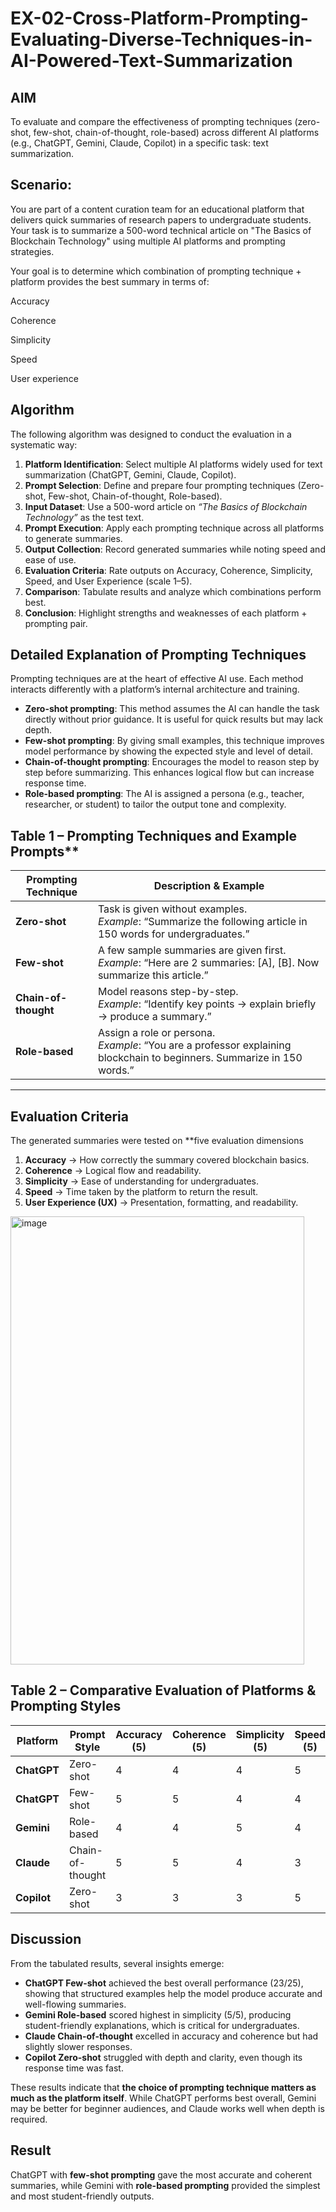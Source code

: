 # EX-02-Cross-Platform-Prompting-Evaluating-Diverse-Techniques-in-AI-Powered-Text-Summarization

## AIM
To evaluate and compare the effectiveness of prompting techniques (zero-shot, few-shot, chain-of-thought, role-based) across different AI platforms (e.g., ChatGPT, Gemini, Claude, Copilot) in a specific task: text summarization.

## Scenario:
You are part of a content curation team for an educational platform that delivers quick summaries of research papers to undergraduate students. Your task is to summarize a 500-word technical article on "The Basics of Blockchain Technology" using multiple AI platforms and prompting strategies.

Your goal is to determine which combination of prompting technique + platform provides the best summary in terms of:

Accuracy

Coherence

Simplicity

Speed

User experience

## Algorithm

The following algorithm was designed to conduct the evaluation in a systematic way:

1. **Platform Identification**: Select multiple AI platforms widely used for text summarization (ChatGPT, Gemini, Claude, Copilot).
2. **Prompt Selection**: Define and prepare four prompting techniques (Zero-shot, Few-shot, Chain-of-thought, Role-based).
3. **Input Dataset**: Use a 500-word article on *“The Basics of Blockchain Technology”* as the test text.
4. **Prompt Execution**: Apply each prompting technique across all platforms to generate summaries.
5. **Output Collection**: Record generated summaries while noting speed and ease of use.
6. **Evaluation Criteria**: Rate outputs on Accuracy, Coherence, Simplicity, Speed, and User Experience (scale 1–5).
7. **Comparison**: Tabulate results and analyze which combinations perform best.
8. **Conclusion**: Highlight strengths and weaknesses of each platform + prompting pair.


## Detailed Explanation of Prompting Techniques

Prompting techniques are at the heart of effective AI use. Each method interacts differently with a platform’s internal architecture and training.

* **Zero-shot prompting**: This method assumes the AI can handle the task directly without prior guidance. It is useful for quick results but may lack depth.
* **Few-shot prompting**: By giving small examples, this technique improves model performance by showing the expected style and level of detail.
* **Chain-of-thought prompting**: Encourages the model to reason step by step before summarizing. This enhances logical flow but can increase response time.
* **Role-based prompting**: The AI is assigned a persona (e.g., teacher, researcher, or student) to tailor the output tone and complexity.
  


## Table 1 – Prompting Techniques and Example Prompts**

| **Prompting Technique** | **Description & Example**                                                                                                   |
| ----------------------- | --------------------------------------------------------------------------------------------------------------------------- |
| **Zero-shot**           | Task is given without examples. <br> *Example*: “Summarize the following article in 150 words for undergraduates.”          |
| **Few-shot**            | A few sample summaries are given first. <br> *Example*: “Here are 2 summaries: \[A], \[B]. Now summarize this article.”     |
| **Chain-of-thought**    | Model reasons step-by-step. <br> *Example*: “Identify key points → explain briefly → produce a summary.”                    |
| **Role-based**          | Assign a role or persona. <br> *Example*: “You are a professor explaining blockchain to beginners. Summarize in 150 words.” |

---

## Evaluation Criteria

The generated summaries were tested on **five evaluation dimensions

1. **Accuracy** → How correctly the summary covered blockchain basics.
2. **Coherence** → Logical flow and readability.
3. **Simplicity** → Ease of understanding for undergraduates.
4. **Speed** → Time taken by the platform to return the result.
5. **User Experience (UX)** → Presentation, formatting, and readability.

<img width="470" height="717" alt="image" src="https://github.com/user-attachments/assets/c9ec82ba-2402-4264-b827-2cc908c129f3" />



## Table 2 – Comparative Evaluation of Platforms & Prompting Styles

| **Platform** | **Prompt Style** | **Accuracy (5)** | **Coherence (5)** | **Simplicity (5)** | **Speed (5)** | **UX (5)** | **Total (25)** |
| ------------ | ---------------- | ---------------- | ----------------- | ------------------ | ------------- | ---------- | -------------- |
| **ChatGPT**  | Zero-shot        | 4                | 4                 | 4                  | 5             | 4          | **21**         |
| **ChatGPT**  | Few-shot         | 5                | 5                 | 4                  | 4             | 5          | **23**         |
| **Gemini**   | Role-based       | 4                | 4                 | 5                  | 4             | 5          | **22**         |
| **Claude**   | Chain-of-thought | 5                | 5                 | 4                  | 3             | 4          | **21**         |
| **Copilot**  | Zero-shot        | 3                | 3                 | 3                  | 5             | 3          | **17**         |


## Discussion

From the tabulated results, several insights emerge:

* **ChatGPT Few-shot** achieved the best overall performance (23/25), showing that structured examples help the model produce accurate and well-flowing summaries.
* **Gemini Role-based** scored highest in simplicity (5/5), producing student-friendly explanations, which is critical for undergraduates.
* **Claude Chain-of-thought** excelled in accuracy and coherence but had slightly slower responses.
* **Copilot Zero-shot** struggled with depth and clarity, even though its response time was fast.

These results indicate that **the choice of prompting technique matters as much as the platform itself**. While ChatGPT performs best overall, Gemini may be better for beginner audiences, and Claude works well when depth is required.

## Result

ChatGPT with **few-shot prompting** gave the most accurate and coherent summaries, while Gemini with **role-based prompting** provided the simplest and most student-friendly outputs.



